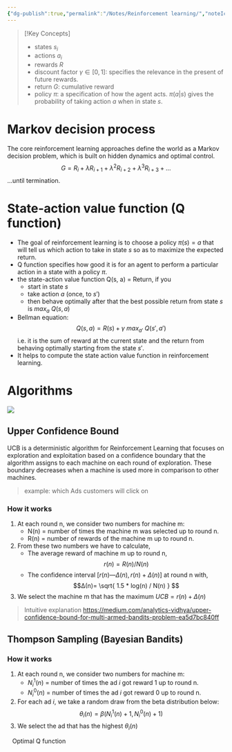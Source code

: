 ```yaml
---
{"dg-publish":true,"permalink":"/Notes/Reinforcement learning/","noteIcon":""}
---
```



> [!Key Concepts]
> - states $s_i$ 
> - actions $a_i$
> - rewards $R$
> - discount factor $\gamma \in [0, 1]$: specifies the relevance in the present of future rewards.
> - return $G$: cumulative reward
> - policy $\pi$: a specification of how the agent acts. $\pi(a|s)$ gives the probability of taking action $a$ when in state $s$.
# Markov decision process
The core reinforcement learning approaches define the world as a Markov decision problem, which is built on hidden dynamics and optimal control.
 $$G = R_i + \lambda R_{i+1} + \lambda^2 R_{i+2} + \lambda^3 R_{i+3}+ ... $$
	 ...until termination.

# State-action value function (Q function)
- The goal of reinforcement learning is to choose a policy $\pi (s)=a$ that will tell us which action to take in state $s$ so as to maximize the expected return. 
- Q function specifies how good it is for an agent to perform a particular action in a state with a policy $\pi$.
- the state-action value function Q(s, a) = Return, if you
	- start in state $s$
	- take action $a$ (once, to $s'$) 
	- then behave optimally after that
the best possible return from state $s$ is $max_{a} \ Q(s, a)$
- Bellman equation:
$$
Q(s, a) = R(s)+\gamma \ max_{a'} \ Q(s', a')
$$
i.e. it is the sum of reward at the current state and the return from behaving optimally starting from the state $s'$.
- It helps to compute the state action value function in reinforcement learning.
# Algorithms 
![](/img/user/assets/images/reinforcement-learning-1.png)
## Upper Confidence Bound
UCB is a deterministic algorithm for Reinforcement Learning that focuses on exploration and exploitation based on a confidence boundary that the algorithm assigns to each machine on each round of exploration. These boundary decreases when a machine is used more in comparison to other machines.
> example: which Ads customers will click on
### How it works
1. At each round n, we consider two numbers for machine m:
	- N(n) = number of times the machine m was selected up to round n.
	- R(n) = number of rewards of the machine m up to round n.
2. From these two numbers we have to calculate,
	- The average reward of machine m up to round n, $$r(n) = R(n) / N(n)$$
	- The confidence interval $[r(n) — Δ(n), r(n)+Δ(n)]$ at round n with, 
$$Δ(n)= \sqrt{ 1.5 * log(n) / N(n) } $$
3. We select the machine m that has the maximum $UCB = r(n)+Δ(n)$

> Intuitive explanation
https://medium.com/analytics-vidhya/upper-confidence-bound-for-multi-armed-bandits-problem-ea5d7bc840ff

## Thompson Sampling (Bayesian Bandits)
### How it works
1. At each round n, we consider two numbers for machine m:
	- $N_i^1(n)$ = number of times the ad $i$ got reward 1 up to round n.
	- $N_i^0(n)$ = number of times the ad $i$ got reward 0 up to round n.
2. For each ad $i$, we take a random draw from the beta distribution below:
	$$
	\theta_i (n) = \beta (N_i^1 (n)+1, N_i^0 (n) + 1)	
  $$
3. We select the ad that has the highest $\theta_i (n)$


 


 
 Optimal Q function
 